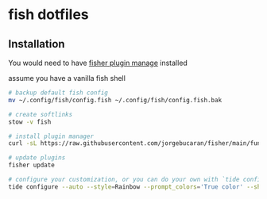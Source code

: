# fish dotfiles

## Installation

You would need to have [fisher plugin manage](https://github.com/jorgebucaran/fisher) installed

assume you have a vanilla fish shell

```bash
# backup default fish config
mv ~/.config/fish/config.fish ~/.config/fish/config.fish.bak

# create softlinks
stow -v fish

# install plugin manager
curl -sL https://raw.githubusercontent.com/jorgebucaran/fisher/main/functions/fisher.fish | source

# update plugins
fisher update

# configure your customization, or you can do your own with `tide configure`
tide configure --auto --style=Rainbow --prompt_colors='True color' --show_time=No --rainbow_prompt_separators=Angled --powerline_prompt_heads=Sharp --powerline_prompt_tails=Flat --powerline_prompt_style='Two lines, character and frame' --prompt_connection=Dotted --powerline_right_prompt_frame=No --prompt_connection_andor_frame_color=Lightest --prompt_spacing=Sparse --icons='Many icons' --transient=No
```
